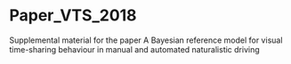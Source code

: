 # Paper_VTS_2018
Supplemental material for the paper A Bayesian reference model for visual time-sharing behaviour in manual and automated naturalistic driving
